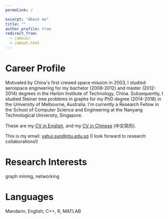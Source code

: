 ```yaml
---
permalink: /

excerpt: "About me"
title: ""
author_profile: true
redirect_from: 
  - /about/
  - /about.html
---
```


# Career Profile

Motivated by China's first crewed space mission in 2003, I studied aerospace engineering for my bachelor (2008-2012) and master (2012-2014) degrees in the Harbin Institute of Technology, China.  Subsequently, I studied Steiner tree problems in graphs for my PhD degree (2014-2018) in the University of Melbourne, Australia. I'm currently a Research Fellow in the School of Computer Science and Engineering at the Nanyang Technological University, Singapore. 

These are my <a href="https://yahuisun.com/assets/CV_Yahui_SUN_EN.pdf" target="_blank" rel="nofollow">CV in English</a>, and my <a href="https://yahuisun.com/assets/CV_Yahui_SUN_CN.pdf" target="_blank" rel="nofollow">CV in Chinese</a> (中文简历).

This is my email: <span style="color:#52adc8"> yahui.sun@ntu.edu.sg </span> (I look forward to research collaborations!)






# Research Interests

graph mining, networking

# Languages

Mandarin, English, C++, R, MATLAB
      

